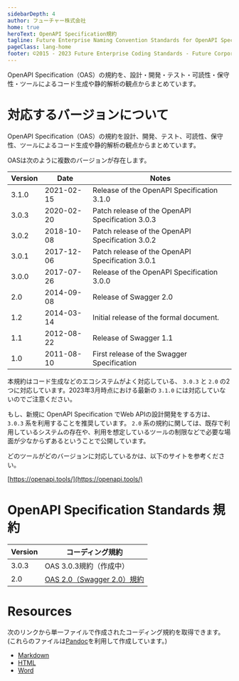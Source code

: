 ```yaml
---
sidebarDepth: 4
author: フューチャー株式会社
home: true
heroText: OpenAPI Specification規約
tagline: Future Enterprise Naming Convention Standards for OpenAPI Specification
pageClass: lang-home
footer: ©2015 - 2023 Future Enterprise Coding Standards - Future Corporation
---
```


OpenAPI Specification（OAS）の規約を、設計・開発・テスト・可読性・保守性・ツールによるコード生成や静的解析の観点からまとめています。

# 対応するバージョンについて
OpenAPI Specification（OAS）の規約を設計、開発、テスト、可読性、保守性、ツールによるコード生成や静的解析の観点からまとめています。

OASは次のように複数のバージョンが存在します。

| Version | Date       | Notes                                            |
|---------|------------|--------------------------------------------------|
| 3.1.0   | 2021-02-15 | Release of the OpenAPI Specification 3.1.0       |
| 3.0.3   | 2020-02-20 | Patch release of the OpenAPI Specification 3.0.3 |
| 3.0.2   | 2018-10-08 | Patch release of the OpenAPI Specification 3.0.2 |
| 3.0.1   | 2017-12-06 | Patch release of the OpenAPI Specification 3.0.1 |
| 3.0.0   | 2017-07-26 | Release of the OpenAPI Specification 3.0.0       |
| 2.0     | 2014-09-08 | Release of Swagger 2.0                           |
| 1.2     | 2014-03-14 | Initial release of the formal document.          |
| 1.1     | 2012-08-22 | Release of Swagger 1.1                           |
| 1.0     | 2011-08-10 | First release of the Swagger Specification       |

本規約はコード生成などのエコシステムがよく対応している、 `3.0.3` と `2.0` の2つに対応しています。2023年3月時点における最新の `3.1.0` には対応していないのでご注意ください。

もし、新規に OpenAPI Specification でWeb APIの設計開発をする方は、 `3.0.3` 系を利用することを推奨しています。 `2.0` 系の規約に関しては、既存で利用しているシステムの存在や、利用を想定しているツールの制限などで必要な場面が少なからずあるということで公開しています。

どのツールがどのバージョンに対応しているかは、以下のサイトを参考ください。

[https://openapi.tools/](https://openapi.tools/)

# OpenAPI Specification Standards 規約

| Version | コーディング規約                                  |
|---------|--------------------------------------------------|
| 3.0.3   | OAS 3.0.3規約（作成中） |
| 2.0     | [OAS 2.0（Swagger 2.0）規約](OpenAPI_Specification_2.0.md) |

# Resources

次のリンクから単一ファイルで作成されたコーディング規約を取得できます。
(これらのファイルは[Pandoc]を利用して作成しています。)

- [Markdown](https://github.com/future-architect/coding-standards/blob/master/documents/forOpenAPISpecification/OpenAPI_Specification_2.0.md)
- [HTML](https://github.com/future-architect/coding-standards/blob/gh-pages/resources/OpenAPI_Specification_2.0.html)
- [Word](https://github.com/future-architect/coding-standards/raw/gh-pages/resources/OpenAPI_Specification_2.0.docx)

[pandoc]: https://pandoc.org/
